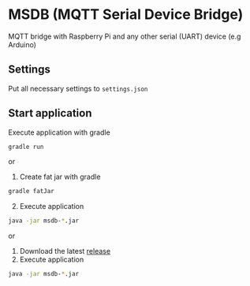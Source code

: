 # MSDB (MQTT Serial Device Bridge)

MQTT bridge with Raspberry Pi and any other serial (UART) device (e.g Arduino)

## Settings
Put all necessary settings to `settings.json`

## Start application
Execute application with gradle
```bash
gradle run
```
or
1. Create fat jar with gradle
```bash
gradle fatJar
```
2. Execute application 
```bash
java -jar msdb-*.jar
```
or 
1. Download the latest [release](https://github.com/AlexeyPotopakhin/msdb/releases)
2. Execute application 
```bash
java -jar msdb-*.jar
```
